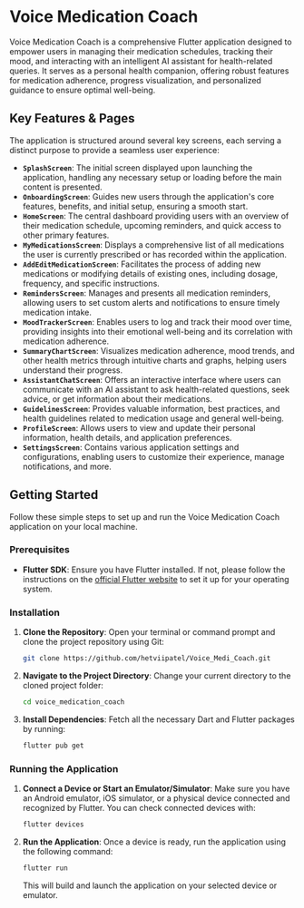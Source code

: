 # Voice Medication Coach

Voice Medication Coach is a comprehensive Flutter application designed to empower users in managing their medication schedules, tracking their mood, and interacting with an intelligent AI assistant for health-related queries. It serves as a personal health companion, offering robust features for medication adherence, progress visualization, and personalized guidance to ensure optimal well-being.

## Key Features & Pages

The application is structured around several key screens, each serving a distinct purpose to provide a seamless user experience:

*   **`SplashScreen`**: The initial screen displayed upon launching the application, handling any necessary setup or loading before the main content is presented.
*   **`OnboardingScreen`**: Guides new users through the application's core features, benefits, and initial setup, ensuring a smooth start.
*   **`HomeScreen`**: The central dashboard providing users with an overview of their medication schedule, upcoming reminders, and quick access to other primary features.
*   **`MyMedicationsScreen`**: Displays a comprehensive list of all medications the user is currently prescribed or has recorded within the application.
*   **`AddEditMedicationScreen`**: Facilitates the process of adding new medications or modifying details of existing ones, including dosage, frequency, and specific instructions.
*   **`RemindersScreen`**: Manages and presents all medication reminders, allowing users to set custom alerts and notifications to ensure timely medication intake.
*   **`MoodTrackerScreen`**: Enables users to log and track their mood over time, providing insights into their emotional well-being and its correlation with medication adherence.
*   **`SummaryChartScreen`**: Visualizes medication adherence, mood trends, and other health metrics through intuitive charts and graphs, helping users understand their progress.
*   **`AssistantChatScreen`**: Offers an interactive interface where users can communicate with an AI assistant to ask health-related questions, seek advice, or get information about their medications.
*   **`GuidelinesScreen`**: Provides valuable information, best practices, and health guidelines related to medication usage and general well-being.
*   **`ProfileScreen`**: Allows users to view and update their personal information, health details, and application preferences.
*   **`SettingsScreen`**: Contains various application settings and configurations, enabling users to customize their experience, manage notifications, and more.

## Getting Started

Follow these simple steps to set up and run the Voice Medication Coach application on your local machine.

### Prerequisites

*   **Flutter SDK**: Ensure you have Flutter installed. If not, please follow the instructions on the [official Flutter website](https://flutter.dev/docs/get-started/install) to set it up for your operating system.

### Installation

1.  **Clone the Repository**:
    Open your terminal or command prompt and clone the project repository using Git:
    ```bash
    git clone https://github.com/hetviipatel/Voice_Medi_Coach.git
    ```
2.  **Navigate to the Project Directory**:
    Change your current directory to the cloned project folder:
    ```bash
    cd voice_medication_coach
    ```
3.  **Install Dependencies**:
    Fetch all the necessary Dart and Flutter packages by running:
    ```bash
    flutter pub get
    ```

### Running the Application

1.  **Connect a Device or Start an Emulator/Simulator**:
    Make sure you have an Android emulator, iOS simulator, or a physical device connected and recognized by Flutter. You can check connected devices with:
    ```bash
    flutter devices
    ```
2.  **Run the Application**:
    Once a device is ready, run the application using the following command:
    ```bash
    flutter run
    ```
    This will build and launch the application on your selected device or emulator.
